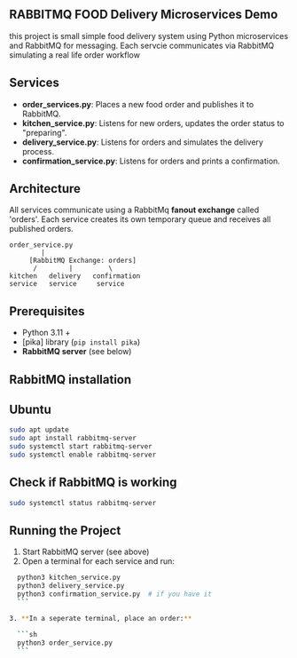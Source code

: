 ## RABBITMQ FOOD Delivery Microservices Demo
this project is small simple food delivery system using Python microservices and RabbitMQ for messaging. Each servcie communicates via RabbitMQ simulating a real life order workflow

## Services

- **order_services.py**: Places a new food order and publishes it to RabbitMQ.
- **kitchen_service.py**: Listens for new orders, updates the order status to "preparing".
- **delivery_service.py**: Listens for orders and simulates the delivery process.
- **confirmation_service.py**: Listens for orders and prints a confirmation.

## Architecture
All services communicate using a RabbitMq **fanout exchange** called 'orders'. Each service creates its own temporary queue and receives all published orders.

```
order_service.py
        |
     [RabbitMQ Exchange: orders]
      /        |         \
kitchen   delivery   confirmation
service   service     service
```

## Prerequisites 
- Python 3.11 +
- [pika] library (`pip install pika`)
- **RabbitMQ server** (see below)

## RabbitMQ installation

## Ubuntu
```sh
sudo apt update
sudo apt install rabbitmq-server
sudo systemctl start rabbitmq-server
sudo systemctl enable rabbitmq-server
```
## Check if RabbitMQ is working

```sh
sudo systemctl status rabbitmq-server
```

## Running the Project
1. Start RabbitMQ server (see above)
2. Open a terminal for each service and run:

  ```sh
    python3 kitchen_service.py
    python3 delivery_service.py
    python3 confirmation_service.py  # if you have it
    ```

3. **In a seperate terminal, place an order:**

    ```sh
    python3 order_service.py
    ```

